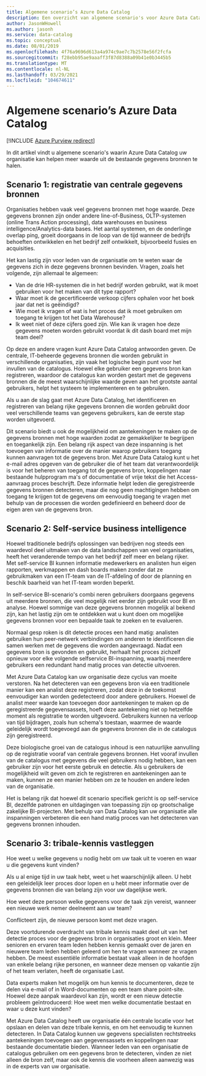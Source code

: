 ```yaml
---
title: Algemene scenario’s Azure Data Catalog
description: Een overzicht van algemene scenario's voor Azure Data Catalog, met inbegrip van de registratie en detectie van gegevens bronnen met hoge waarde, het inschakelen van selfservice business intelligence en het vastleggen van bestaande kennis over gegevens bronnen en processen.
author: JasonWHowell
ms.author: jasonh
ms.service: data-catalog
ms.topic: conceptual
ms.date: 08/01/2019
ms.openlocfilehash: 4f76a9696d613a4a974c9ae7c7b2578e56f2fcfa
ms.sourcegitcommit: f28ebb95ae9aaaff3f87d8388a09b41e0b3445b5
ms.translationtype: MT
ms.contentlocale: nl-NL
ms.lasthandoff: 03/29/2021
ms.locfileid: "104674611"
---
```

# <a name="azure-data-catalog-common-scenarios"></a>Algemene scenario’s Azure Data Catalog

[!INCLUDE [Azure Purview redirect](../../includes/data-catalog-use-purview.md)]

In dit artikel vindt u algemene scenario's waarin Azure Data Catalog uw organisatie kan helpen meer waarde uit de bestaande gegevens bronnen te halen.

## <a name="scenario-1-registration-of-central-data-sources"></a>Scenario 1: registratie van centrale gegevens bronnen
Organisaties hebben vaak veel gegevens bronnen met hoge waarde. Deze gegevens bronnen zijn onder andere line-of-Business, OLTP-systemen (online Trans Action processing), data warehouses en business intelligence/Analytics-data bases. Het aantal systemen, en de onderlinge overlap ping, groeit doorgaans in de loop van de tijd wanneer de bedrijfs behoeften ontwikkelen en het bedrijf zelf ontwikkelt, bijvoorbeeld fusies en acquisities.

Het kan lastig zijn voor leden van de organisatie om te weten waar de gegevens zich in deze gegevens bronnen bevinden. Vragen, zoals het volgende, zijn allemaal te algemeen:

* Van de drie HR-systemen die in het bedrijf worden gebruikt, wat ik moet gebruiken voor het maken van dit type rapport?
* Waar moet ik de gecertificeerde verkoop cijfers ophalen voor het boek jaar dat net is geëindigd?
* Wie moet ik vragen of wat is het proces dat ik moet gebruiken om toegang te krijgen tot het Data Warehouse?
* Ik weet niet of deze cijfers goed zijn. Wie kan ik vragen hoe deze gegevens moeten worden gebruikt voordat ik dit dash board met mijn team deel?

Op deze en andere vragen kunt Azure Data Catalog antwoorden geven. De centrale, IT-beheerde gegevens bronnen die worden gebruikt in verschillende organisaties, zijn vaak het logische begin punt voor het invullen van de catalogus. Hoewel elke gebruiker een gegevens bron kan registreren, waardoor de catalogus kan worden gestart met de gegevens bronnen die de meest waarschijnlijke waarde geven aan het grootste aantal gebruikers, helpt het systeem te implementeren en te gebruiken. 

Als u aan de slag gaat met Azure Data Catalog, het identificeren en registreren van belang rijke gegevens bronnen die worden gebruikt door veel verschillende teams van gegevens gebruikers, kan de eerste stap worden uitgevoerd.

Dit scenario biedt u ook de mogelijkheid om aantekeningen te maken op de gegevens bronnen met hoge waarden zodat ze gemakkelijker te begrijpen en toegankelijk zijn. Een belang rijk aspect van deze inspanning is het toevoegen van informatie over de manier waarop gebruikers toegang kunnen aanvragen tot de gegevens bron. Met Azure Data Catalog kunt u het e-mail adres opgeven van de gebruiker die of het team dat verantwoordelijk is voor het beheren van toegang tot de gegevens bron, koppelingen naar bestaande hulpprogram ma's of documentatie of vrije tekst die het Access-aanvraag proces beschrijft. Deze informatie helpt leden die geregistreerde gegevens bronnen detecteren, maar die nog geen machtigingen hebben om toegang te krijgen tot de gegevens om eenvoudig toegang te vragen met behulp van de processen die worden gedefinieerd en beheerd door de eigen aren van de gegevens bron.

## <a name="scenario-2-self-service-business-intelligence"></a>Scenario 2: Self-service business intelligence
Hoewel traditionele bedrijfs oplossingen van bedrijven nog steeds een waardevol deel uitmaken van de data landschappen van veel organisaties, heeft het veranderende tempo van het bedrijf zelf meer en belang rijker. Met self-service BI kunnen informatie medewerkers en analisten hun eigen rapporten, werkmappen en dash boards maken zonder dat ze gebruikmaken van een IT-team van de IT-afdeling of door de planning en beschik baarheid van het IT-team worden beperkt.

In self-service BI-scenario's combi neren gebruikers doorgaans gegevens uit meerdere bronnen, die veel mogelijk niet eerder zijn gebruikt voor BI en analyse. Hoewel sommige van deze gegevens bronnen mogelijk al bekend zijn, kan het lastig zijn om te ontdekken wat u kunt doen om mogelijke gegevens bronnen voor een bepaalde taak te zoeken en te evalueren.

Normaal gesp roken is dit detectie proces een hand matig: analisten gebruiken hun peer-netwerk verbindingen om anderen te identificeren die samen werken met de gegevens die worden aangevraagd. Nadat een gegevens bron is gevonden en gebruikt, herhaalt het proces zichzelf opnieuw voor elke volgende selfservice BI-inspanning, waarbij meerdere gebruikers een redundant hand matig proces van detectie uitvoeren.

Met Azure Data Catalog kan uw organisatie deze cyclus van moeite verstoren. Na het detecteren van een gegevens bron via een traditionele manier kan een analist deze registreren, zodat deze in de toekomst eenvoudiger kan worden gedetecteerd door andere gebruikers. Hoewel de analist meer waarde kan toevoegen door aantekeningen te maken op de geregistreerde gegevensassets, hoeft deze aantekening niet op hetzelfde moment als registratie te worden uitgevoerd. Gebruikers kunnen na verloop van tijd bijdragen, zoals hun schema's toestaan, waarmee de waarde geleidelijk wordt toegevoegd aan de gegevens bronnen die in de catalogus zijn geregistreerd.

Deze biologische groei van de catalogus inhoud is een natuurlijke aanvulling op de registratie vooraf van centrale gegevens bronnen. Het vooraf invullen van de catalogus met gegevens die veel gebruikers nodig hebben, kan een gebruiker zijn voor het eerste gebruik en detectie. Als u gebruikers de mogelijkheid wilt geven om zich te registreren en aantekeningen aan te maken, kunnen ze een manier hebben om ze te houden en andere leden van de organisatie.

Het is belang rijk dat hoewel dit scenario specifiek gericht is op self-service BI, dezelfde patronen en uitdagingen van toepassing zijn op grootschalige zakelijke BI-projecten. Met behulp van Data Catalog kan uw organisatie alle inspanningen verbeteren die een hand matig proces van het detecteren van gegevens bronnen inhouden.

## <a name="scenario-3-capturing-tribal-knowledge"></a>Scenario 3: tribale-kennis vastleggen
Hoe weet u welke gegevens u nodig hebt om uw taak uit te voeren en waar u die gegevens kunt vinden?

Als u al enige tijd in uw taak hebt, weet u het waarschijnlijk alleen. U hebt een geleidelijk leer proces door lopen en u hebt meer informatie over de gegevens bronnen die van belang zijn voor uw dagelijkse werk.

Hoe weet deze persoon welke gegevens voor de taak zijn vereist, wanneer een nieuwe werk nemer deelneemt aan uw team?

Conflicteert zijn, de nieuwe persoon komt met deze vragen.

Deze voortdurende overdracht van tribale kennis maakt deel uit van het detectie proces voor de gegevens bron in organisaties groot en klein. Meer senioren en ervaren team leden hebben kennis gemaakt over de jaren en nieuwere team leden hebben geleerd om hen te vragen wanneer ze vragen hebben. De meest essentiële informatie bestaat vaak alleen in de hoofden van enkele belang rijke personen, en wanneer deze mensen op vakantie zijn of het team verlaten, heeft de organisatie Last.

Data experts maken het mogelijk om hun kennis te documenteren, deze te delen via e-mail of in Word-documenten op een team share point-site. Hoewel deze aanpak waardevol kan zijn, wordt er een nieuw detectie probleem geïntroduceerd: Hoe weet men welke documentatie bestaat en waar u deze kunt vinden?

Met Azure Data Catalog heeft uw organisatie één centrale locatie voor het opslaan en delen van deze tribale kennis, en om het eenvoudig te kunnen detecteren. In Data Catalog kunnen uw gegevens specialisten rechtstreeks aantekeningen toevoegen aan gegevensassets en koppelingen naar bestaande documentatie bieden. Wanneer leden van een organisatie de catalogus gebruiken om een gegevens bron te detecteren, vinden ze niet alleen de bron zelf, maar ook de kennis die voorheen alleen aanwezig was in de experts van uw organisatie.
